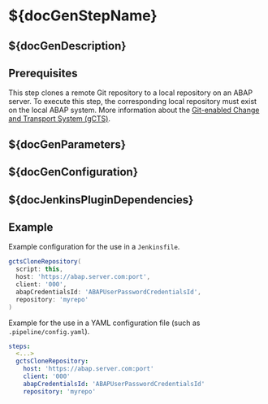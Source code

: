 # ${docGenStepName}

## ${docGenDescription}

## Prerequisites

This step clones a remote Git repository to a local repository on an ABAP server. To execute this step, the corresponding local repository must exist on the local ABAP system.
More information about the [Git-enabled Change and Transport System (gCTS)](https://help.sap.com/docs/ABAP_PLATFORM_NEW/4a368c163b08418890a406d413933ba7/f319b168e87e42149e25e13c08d002b9.html).

## ${docGenParameters}

## ${docGenConfiguration}

## ${docJenkinsPluginDependencies}

## Example

Example configuration for the use in a `Jenkinsfile`.

```groovy
gctsCloneRepository(
  script: this,
  host: 'https://abap.server.com:port',
  client: '000',
  abapCredentialsId: 'ABAPUserPasswordCredentialsId',
  repository: 'myrepo'
)
```

Example for the use in a YAML configuration file (such as `.pipeline/config.yaml`).

```yaml
steps:
  <...>
  gctsCloneRepository:
    host: 'https://abap.server.com:port'
    client: '000'
    abapCredentialsId: 'ABAPUserPasswordCredentialsId'
    repository: 'myrepo'
```
